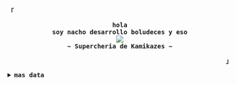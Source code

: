 <div align="justify">

<p align="left"><strong><samp>「</samp></strong></p>
  <p align="center">
    <samp>
      <b>
        hola
      <br>
        soy nacho desarrollo boludeces y eso
      </b>
      <br>
        <image src="https://readme-typing-svg.herokuapp.com?font=Iosevka&size=16&color=6791c9&center=true&width=410&height=45&lines=me+gusta+jugar+msc+y+aguante+spinneta">
      <br>
      <b>
        ~ Supercheria de Kamikazes ~
      </b>
    </samp>
  </p>
<p align="right"><strong><samp>」</samp></strong></p>
  
<details>
      <summary><samp><b>mas data</b></samp></summary>
      
<!-- Profile Views Badge -->
<p align="center">
  <samp>
  <a href="#--------">
    <img src="https://komarev.com/ghpvc/?username=nacho64&label=visitas :&color=grey" alt="profile views" /> 
  </a>
  </samp>
</p>

<!-- Github Stats -->
<div align="center">
  <table>
    <tr>
      <td><a href="#--------"><img height="137px" align="center" alt="GitHub Stats" src="https://github-readme-stats.vercel.app/api?username=tsuchipls&count_private=true&show_icons=true&include_all_commits=true&line_height=21&hide_border=true&theme=nord"/></a></td>
      <td><a href="#--------"><img height="137px" align="center" alt="Top Language" src="https://github-readme-stats.vercel.app/api/top-langs/?username=tsuchipls&layout=compact&line_height=21&hide_border=true&theme=nord"/></a></td>
    </tr>
  </table>
</div>
      
 
